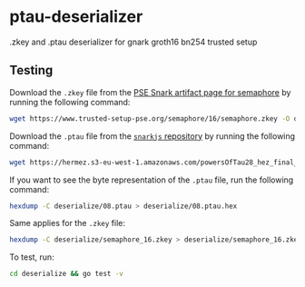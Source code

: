 # ptau-deserializer

.zkey and .ptau deserializer for gnark groth16 bn254 trusted setup

## Testing

Download the `.zkey` file from the [PSE Snark artifact page for semaphore](https://www.trusted-setup-pse.org/#Semaphore) by running the following command:

```bash
wget https://www.trusted-setup-pse.org/semaphore/16/semaphore.zkey -O deserialize/semaphore_16.zkey
```

Download the `.ptau` file from the [`snarkjs` repository](https://github.com/iden3/snarkjs#7-prepare-phase-2) by running the following command:

```bash
wget https://hermez.s3-eu-west-1.amazonaws.com/powersOfTau28_hez_final_08.ptau -O deserialize/08.ptau
```

If you want to see the byte representation of the `.ptau` file, run the following command:

```bash
hexdump -C deserialize/08.ptau > deserialize/08.ptau.hex
```

Same applies for the `.zkey` file:

```bash
hexdump -C deserialize/semaphore_16.zkey > deserialize/semaphore_16.zkey.hex
```

To test, run:

```bash
cd deserialize && go test -v
```
